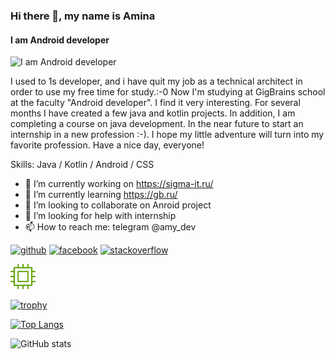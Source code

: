 ### Hi there 👋, my name is Amina
#### I am Android developer
![I am Android developer](https://arturssmirnovs.github.io/github-profile-readme-generator/images/banner.png)

I used to 1s developer, and i have quit my job as a technical architect in order to use my free time for study.:-0 Now I'm studying at GigBrains school at the faculty "Android developer". I find it very interesting. For several months I have created a few java and kotlin projects. In addition, I am completing a course on java development. In the near future to start an internship in a new profession :-). I hope my little adventure will turn into my favorite profession. Have a nice day, everyone!

Skills: Java / Kotlin / Android / CSS

- 🔭 I’m currently working on https://sigma-it.ru/ 
- 🌱 I’m currently learning https://gb.ru/ 
- 👯 I’m looking to collaborate on Anroid project 
- 🤔 I’m looking for help with internship 
- 📫 How to reach me: telegram @amy_dev 


[<img src='https://cdn.jsdelivr.net/npm/simple-icons@3.0.1/icons/github.svg' alt='github' height='40'>](https://github.com/amina1000)  [<img src='https://cdn.jsdelivr.net/npm/simple-icons@3.0.1/icons/facebook.svg' alt='facebook' height='40'>](https://www.facebook.com/ammy.developer)  [<img src='https://cdn.jsdelivr.net/npm/simple-icons@3.0.1/icons/stackoverflow.svg' alt='stackoverflow' height='40'>](https://stackoverflow.com/users/16683354)  

<a href='https://docs.github.com/en/developers'><img src='https://raw.githubusercontent.com/acervenky/animated-github-badges/master/assets/devbadge.gif' width='40' height='40'></a> 

[![trophy](https://github-profile-trophy.vercel.app/?username=amina1000)](https://github.com/ryo-ma/github-profile-trophy)

[![Top Langs](https://github-readme-stats.vercel.app/api/top-langs/?username=amina1000)](https://github.com/anuraghazra/github-readme-stats)

![GitHub stats](https://github-readme-stats.vercel.app/api?username=amina1000&show_icons=true)  
